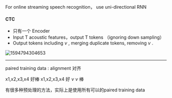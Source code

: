 For online streaming speech recognition， use uni-directional RNN

#### CTC 

- 只有一个 Encoder
- Input T acoustic features，output T tokens （ignoring down sampling）
- Output tokens including $\nu$ , merging duplicate tokens, removing $\nu$ .

![1594794304653](C:\Users\admin\AppData\Roaming\Typora\typora-user-images\1594794304653.png)

---

paired training data :               alignment 对齐

x1,x2,x3,x4 好棒                   x1,x2,x3,x4    好 $\nu$  $\nu$ 棒  

有很多种预处理的方法，实际上是使用所有可以的paired training data

